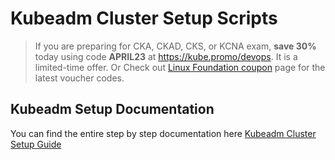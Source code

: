 # Kubeadm Cluster Setup Scripts

>If you are preparing for CKA, CKAD, CKS, or KCNA exam, **save 30%** today using code **APRIL23** at https://kube.promo/devops. It is a limited-time offer. Or Check out [Linux Foundation coupon](https://scriptcrunch.com/linux-foundation-coupon/) page for the latest voucher codes.
>

## Kubeadm Setup Documentation

You can find the entire step by step documentation here [Kubeadm Cluster Setup Guide](https://devopscube.com/setup-kubernetes-cluster-kubeadm/)
